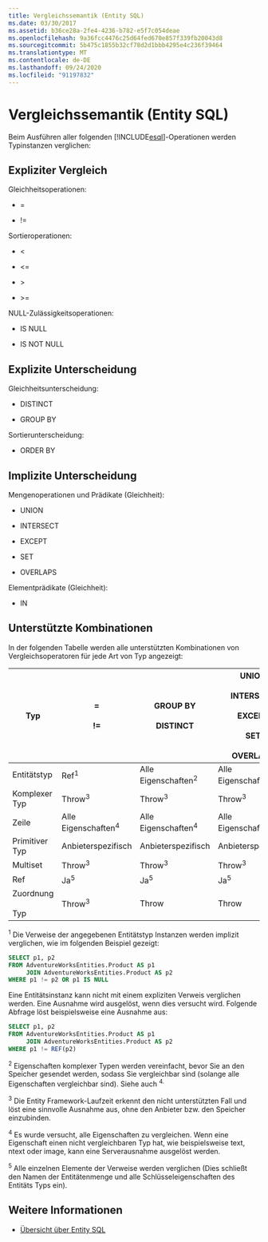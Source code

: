 ```yaml
---
title: Vergleichssemantik (Entity SQL)
ms.date: 03/30/2017
ms.assetid: b36ce28a-2fe4-4236-b782-e5f7c054deae
ms.openlocfilehash: 9a36fcc4476c25d64fed670e857f339fb20043d8
ms.sourcegitcommit: 5b475c1855b32cf78d2d1bbb4295e4c236f39464
ms.translationtype: MT
ms.contentlocale: de-DE
ms.lasthandoff: 09/24/2020
ms.locfileid: "91197832"
---
```

# <a name="comparison-semantics-entity-sql"></a>Vergleichssemantik (Entity SQL)

Beim Ausführen aller folgenden [!INCLUDE[esql](../../../../../../includes/esql-md.md)]-Operationen werden Typinstanzen verglichen:  
  
## <a name="explicit-comparison"></a>Expliziter Vergleich  

 Gleichheitsoperationen:  
  
- =  
  
- !=  
  
 Sortieroperationen:  
  
- <  
  
- \<=  
  
- \>  
  
- \>=  
  
 NULL-Zulässigkeitsoperationen:  
  
- IS NULL  
  
- IS NOT NULL  
  
## <a name="explicit-distinction"></a>Explizite Unterscheidung  

 Gleichheitsunterscheidung:  
  
- DISTINCT  
  
- GROUP BY  
  
 Sortierunterscheidung:  
  
- ORDER BY  
  
## <a name="implicit-distinction"></a>Implizite Unterscheidung  

 Mengenoperationen und Prädikate (Gleichheit):  
  
- UNION  
  
- INTERSECT  
  
- EXCEPT  
  
- SET  
  
- OVERLAPS  
  
 Elementprädikate (Gleichheit):  
  
- IN  
  
## <a name="supported-combinations"></a>Unterstützte Kombinationen  

 In der folgenden Tabelle werden alle unterstützten Kombinationen von Vergleichsoperatoren für jede Art von Typ angezeigt:  
  
|**Typ**|**=**<br /><br /> **!=**|**GROUP BY**<br /><br /> **DISTINCT**|**UNION**<br /><br /> **INTERSECT**<br /><br /> **EXCEPT**<br /><br /> **SET**<br /><br /> **OVERLAPS**|**IN**|**<   <=**<br /><br /> **>   >=**|**ORDER BY**|**IS NULL**<br /><br /> **ist nicht NULL**|  
|-|-|-|-|-|-|-|-|  
|Entitätstyp|Ref<sup>1</sup>|Alle Eigenschaften<sup>2</sup>|Alle Eigenschaften<sup>2</sup>|Alle Eigenschaften<sup>2</sup>|Throw<sup>3</sup>|Throw<sup>3</sup>|Ref<sup>1</sup>|  
|Komplexer Typ|Throw<sup>3</sup>|Throw<sup>3</sup>|Throw<sup>3</sup>|Throw<sup>3</sup>|Throw<sup>3</sup>|Throw<sup>3</sup>|Throw<sup>3</sup>|  
|Zeile|Alle Eigenschaften<sup>4</sup>|Alle Eigenschaften<sup>4</sup>|Alle Eigenschaften<sup>4</sup>|Throw<sup>3</sup>|Throw<sup>3</sup>|Alle Eigenschaften<sup>4</sup>|Throw<sup>3</sup>|  
|Primitiver Typ|Anbieterspezifisch|Anbieterspezifisch|Anbieterspezifisch|Anbieterspezifisch|Anbieterspezifisch|Anbieterspezifisch|Anbieterspezifisch|  
|Multiset|Throw<sup>3</sup>|Throw<sup>3</sup>|Throw<sup>3</sup>|Throw<sup>3</sup>|Throw<sup>3</sup>|Throw<sup>3</sup>|Throw<sup>3</sup>|  
|Ref|Ja<sup>5</sup>|Ja<sup>5</sup>|Ja<sup>5</sup>|Ja<sup>5</sup>|Throw|Throw|Ja<sup>5</sup>|  
|Zuordnung<br /><br /> Typ|Throw<sup>3</sup>|Throw|Throw|Throw|Throw<sup>3</sup>|Throw<sup>3</sup>|Throw<sup>3</sup>|  
  
 <sup>1</sup> Die Verweise der angegebenen Entitätstyp Instanzen werden implizit verglichen, wie im folgenden Beispiel gezeigt:  
  
```sql  
SELECT p1, p2
FROM AdventureWorksEntities.Product AS p1
     JOIN AdventureWorksEntities.Product AS p2
WHERE p1 != p2 OR p1 IS NULL  
```  
  
 Eine Entitätsinstanz kann nicht mit einem expliziten Verweis verglichen werden. Eine Ausnahme wird ausgelöst, wenn dies versucht wird. Folgende Abfrage löst beispielsweise eine Ausnahme aus:  
  
```sql  
SELECT p1, p2
FROM AdventureWorksEntities.Product AS p1
     JOIN AdventureWorksEntities.Product AS p2
WHERE p1 != REF(p2)  
```  
  
 <sup>2</sup> Eigenschaften komplexer Typen werden vereinfacht, bevor Sie an den Speicher gesendet werden, sodass Sie vergleichbar sind (solange alle Eigenschaften vergleichbar sind). Siehe auch <sup>4.</sup>  
  
 <sup>3</sup> Die Entity Framework-Laufzeit erkennt den nicht unterstützten Fall und löst eine sinnvolle Ausnahme aus, ohne den Anbieter bzw. den Speicher einzubinden.  
  
 <sup>4</sup> Es wurde versucht, alle Eigenschaften zu vergleichen. Wenn eine Eigenschaft einen nicht vergleichbaren Typ hat, wie beispielsweise text, ntext oder image, kann eine Serverausnahme ausgelöst werden.  
  
 <sup>5</sup> Alle einzelnen Elemente der Verweise werden verglichen (Dies schließt den Namen der Entitätenmenge und alle Schlüsseleigenschaften des Entitäts Typs ein).  
  
## <a name="see-also"></a>Weitere Informationen

- [Übersicht über Entity SQL](entity-sql-overview.md)
